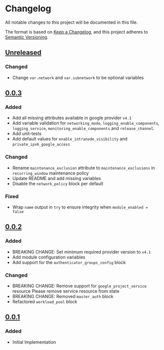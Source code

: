 # Changelog

All notable changes to this project will be documented in this file.

The format is based on [Keep a Changelog](https://keepachangelog.com/en/1.0.0/),
and this project adheres to [Semantic Versioning](https://semver.org/spec/v2.0.0.html).

## [Unreleased]

### Changed

- Change `var.network` and `var.subnetwork` to be optional variables

## [0.0.3]

### Added

- Add all missing attributes available in google provider `v4.1`
- Add variable validation for `networking_mode`, `logging_enable_components`, `logging_service`, `monitoring_enable_components` and `release_channel`.
- Add unit-tests
- Add default values for `enable_intranode_visibility` and `private_ipv6_google_access`

### Changed

- Rename `maintenance_exclusion` attribute to `maintenance_exclusions` in `recurring_window` maintenance policy
- Update README and add missing variables
- Disable the `network_policy` block per default

### Fixed

- Wrap `name` output in `try` to ensure integrity when `module_enabled = false`

## [0.0.2]

### Added

- BREAKING CHANGE: Set minimum required provider version to `v4.1`
- Add module configuration variables
- Add support for the `authenticator_groups_config` block

### Changed

- BREAKING CHANGE: Remove support for `google_project_service` resource
  Please remove service resource from state
- BREAKING CHANGE: Removed `master_auth` block
- Refactored `workload_pool` block

## [0.0.1]

### Added

- Initial Implementation

[unreleased]: https://github.com/mineiros-io/terraform-google-gke-cluster/compare/v0.0.3...HEAD
[0.0.3]: https://github.com/mineiros-io/terraform-google-gke-cluster/compare/v0.0.2...v0.0.3
[0.0.2]: https://github.com/mineiros-io/terraform-google-gke-cluster/compare/v0.0.1...v0.0.2
[0.0.1]: https://github.com/mineiros-io/terraform-google-gke-cluster/releases/tag/v0.0.1
